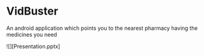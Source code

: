 # VidBuster
An android application which points you to the nearest pharmacy having the medicines you need 

![][Presentation.pptx]
